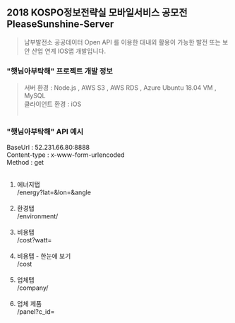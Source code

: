 ## 2018 KOSPO정보전략실 모바일서비스 공모전 </br> PleaseSunshine-Server
> 남부발전소 공공데이터 Open API 를 이용한 대내외 활용이 가능한 발전 또는 보안 산업 연계 IOS앱 개발입니다.


### "햇님아부탁해" 프로젝트 개발 정보
> 서버 환경 : Node.js , AWS S3 , AWS RDS , Azure Ubuntu 18.04 VM , MySQL </br>
> 클라이언트 환경 : iOS </br></br>

### "햇님아부탁해" API 예시
BaseUrl : 52.231.66.80:8888 </br> 
Content-type : x-www-form-urlencoded </br> 
Method : get </br></br>

1. 에너지탭 </br>
/energy?lat=&lon=&angle </br></br>
2. 환경탭 </br>
/environment/ </br></br>
3. 비용탭 </br>
/cost?watt=	</br></br>
4. 비용탭 - 한눈에 보기 </br>
/cost	</br></br>
5. 업체탭</br>
/company/	</br></br>
6. 업체 제품 </br>
/panel?c_id= </br></br>
